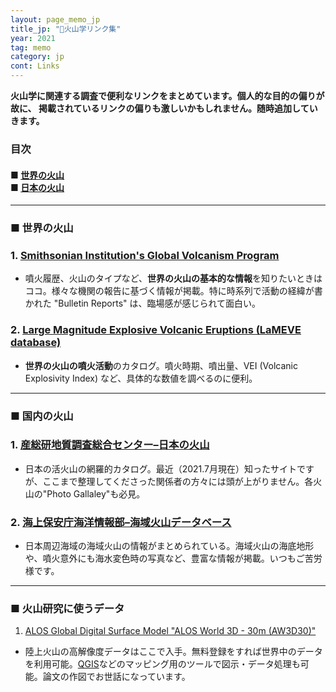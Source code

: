 ```yaml
---
layout: page_memo_jp
title_jp: "🌋火山学リンク集"
year: 2021
tag: memo
category: jp
cont: Links
---
```

**火山学に関連する調査で便利なリンクをまとめています。個人的な目的の偏りが故に、
掲載されているリンクの偏りも激しいかもしれません。随時追加していきます。**


<div class="box22">
<h3> <strong> 目次 </strong> </h3>
<h4> <strong> 
■ <a href="#世界の火山"> 世界の火山 </a> <br/>
■  <a href="#日本の火山"> 日本の火山 </a> <br/>
</strong> </h4>
</div>

---

<a id="世界の火山"> </a> 

### **■ 世界の火山** 


### 1. [Smithsonian Institution's Global Volcanism Program](https://volcano.si.edu/index.cfm)
-  噴火履歴、火山のタイプなど、**世界の火山の基本的な情報**を知りたいときはココ。様々な機関の報告に基づく情報が掲載。特に時系列で活動の経緯が書かれた "Bulletin Reports" は、臨場感が感じられて面白い。

### 2. [Large Magnitude Explosive Volcanic Eruptions (LaMEVE database)](https://www2.bgs.ac.uk/vogripa/view/controller.cfc?method=lameve)
- **世界の火山の噴火活動**のカタログ。噴火時期、噴出量、VEI (Volcanic Explosivity Index) など、具体的な数値を調べるのに便利。

---

<a id="日本の火山"> </a> 

### **■ 国内の火山**

### 1. [産総研地質調査総合センター–日本の火山](https://gbank.gsj.jp/volcano/index.htm)
- 日本の活火山の網羅的カタログ。最近（2021.7月現在）知ったサイトですが、ここまで整理してくださった関係者の方々には頭が上がりません。各火山の"Photo Gallaley"も必見。

### 2. [海上保安庁海洋情報部–海域火山データベース](https://www1.kaiho.mlit.go.jp/GIJUTSUKOKUSAI/kaiikiDB/list-2.htm)
- 日本周辺海域の海域火山の情報がまとめられている。海域火山の海底地形や、噴火意外にも海水変色時の写真など、豊富な情報が掲載。いつもご苦労様です。

---

### **■ 火山研究に使うデータ**

1. [ALOS Global Digital Surface Model "ALOS World 3D - 30m (AW3D30)"
](https://www.eorc.jaxa.jp/ALOS/en/aw3d30/index.htm)
- 陸上火山の高解像度データはここで入手。無料登録をすれば世界中のデータを利用可能。[QGIS](https://qgis.org/ja/site/forusers/download.html)などのマッピング用のツールで図示・データ処理も可能。論文の作図でお世話になっています。
